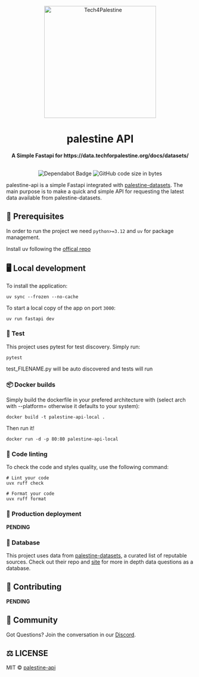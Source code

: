 <div align="center">
  <br>
  <img alt="Tech4Palestine" src="favicon.ico" width="300px">
  <h1>palestine API</h1>
  <strong>A Simple Fastapi for https://data.techforpalestine.org/docs/datasets/</strong>
</div>
<br>
<p align="center">
  <img src="https://img.shields.io/badge/Dependabot-active-brightgreen.svg" alt="Dependabot Badge">
  <img src="https://img.shields.io/github/languages/code-size/ummahrican/palestine-api" alt="GitHub code size in bytes">
</p>

palestine-api is a simple Fastapi integrated with [palestine-datasets](https://github.com/TechForPalestine/palestine-datasets/tree/main). The main purpose is to make a quick and simple API for requesting the latest data available from palestine-datasets.

## 📖 Prerequisites

In order to run the project we need `python>=3.12` and `uv` for package management.

Install uv following the [offical repo](https://github.com/astral-sh/uv?tab=readme-ov-file#getting-started)

## 🖥️ Local development

To install the application:

```shell
uv sync --frozen --no-cache
```

To start a local copy of the app on port `3000`:

```shell
uv run fastapi dev
```

### 🧪 Test
This project uses pytest for test discovery. Simply run:
```shell
pytest
```
test_FILENAME.py will be auto discovered and tests will run

### 📦 Docker builds

Simply build the dockerfile in your prefered architecture with (select arch with --platform= otherwise it defaults to your system):
```shell
docker build -t palestine-api-local .
```

Then run it!
```shell
docker run -d -p 80:80 palestine-api-local
```

### 🎨 Code linting

To check the code and styles quality, use the following command:

```shell
# Lint your code
uvx ruff check

# Format your code
uvx ruff format
```

### 🚀 Production deployment

<strong>PENDING</strong>

### 💾 Database

This project uses data from [palestine-datasets](https://github.com/TechForPalestine/palestine-datasets/tree/main), a curated list of reputable sources. Check out their repo and [site](https://data.techforpalestine.org/) for more in depth data questions as a database.

## 🤝 Contributing

<strong>PENDING</strong>

## 🍕 Community

Got Questions? Join the conversation in our [Discord](https://discord.gg/jkUqTYvd2s).  

## ⚖️ LICENSE

MIT © [palestine-api](LICENSE)
